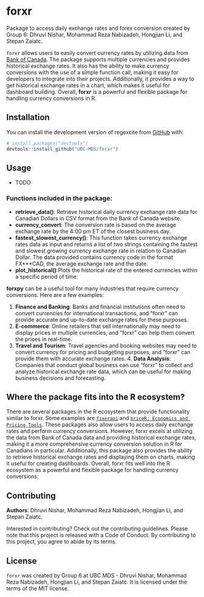 
<!-- README.md is generated from README.Rmd. Please edit that file -->

# forxr

<!-- badges: start -->
<!-- badges: end -->

Package to access daily exchange rates and forex conversion created by Group 6: Dhruvi Nishar, Mohammad Reza Nabizadeh, Hongjian Li, and Stepan Zaiatc.

`forxr` allows users to easily convert currency rates by utilizing data from [Bank of Canada](https://www.bankofcanada.ca/rates/exchange/daily-exchange-rates/). The package supports multiple currencies and provides historical exchange rates. It also has the ability to make currency conversions with the use of a simple function call, making it easy for developers to integrate into their projects. Additionally, it provides a way to get historical exchange rates in a chart, which makes it useful for dashboard building. Overall, **forxr** is a powerful and flexible package for handling currency conversions in R.

## Installation

You can install the development version of regexcite from [GitHub](https://github.com/) with:

``` r
# install.packages("devtools")
devtools::install_github("UBC-MDS/forxr")
```

## Usage

- TODO

### Functions included in the package:

- **retrieve_data()**: Retrieve historical daily currency exchange rate data for Canadian Dollars in CSV format from the Bank of Canada website.
- **currency_convert**: The conversion rate is based on the average exchange rate by the 4:00 pm ET of the closest business day.
- **fastest_slowest_currency()**: This function takes currency exchange rates data as input and returns a list of two strings containing the fastest and slowest growing currency exchange rate in relation to Canadian Dollar. The data provided contains currency code in the format FX\*\*\*CAD, the average exchange rate and the date.
- **plot_historical()**:Plots the historical rate of the entered currencies within a specific period of time.

**forxpy** can be a useful tool for many industries that require currency conversions. Here are a few examples:

1. **Finance and Banking**: Banks and financial institutions often need to convert currencies for international transactions, and “forxr” can provide accurate and up-to-date exchange rates for these purposes. 
2. **E-commerce**: Online retailers that sell internationally may need to display prices in multiple currencies, and “forxr” can help them convert the prices in real-time. 
3. **Travel and Tourism**: Travel agencies and booking websites may need to convert currency for pricing and budgeting purposes, and “forxr” can provide them with accurate exchange rates. 4. **Data Analysis**: Companies that conduct global business can use “forxr” to collect and analyze historical exchange rate data, which can be useful for making business decisions and forecasting.

## Where the package fits into the R ecosystem?

There are several packages in the R ecosystem that provide functionality similar to forxr. Some examples are [`fixerapi`](https://docs.evanodell.com/fixerapi/) and [`priceR: Economics and Pricing Tools`](https://cran.r-project.org/web/packages/priceR/index.html). These packages also allow users to access daily exchange rates and perform currency conversions. However, forxr excels at utilizing the data from Bank of Canada data and providing historical exchange rates, making it a more comprehensive currency conversion solution in R for Canadians in particular. Additionally, this package also provides the ability to retrieve historical exchange rates and displaying them on charts, making it useful for creating dashboards. Overall, forxr fits well into the R ecosystem as a powerful and flexible package for handling currency conversions.

## Contributing

**Authors**: Dhruvi Nishar, Mohammad Reza Nabizadeh, Hongjian Li, and Stepan Zaiatc.

Interested in contributing? Check out the contributing guidelines. Please note that this project is released with a Code of Conduct. By contributing to this project, you agree to abide by its terms.

## License

`forxr` was created by Group 6 at UBC MDS - Dhruvi Nishar, Mohammad Reza Nabizadeh, Hongjian Li, and Stepan Zaiatc. It is licensed under the terms of the MIT license.

